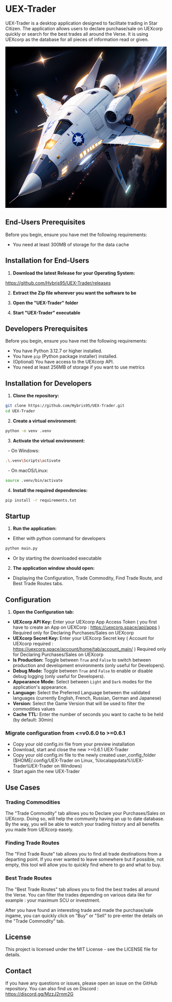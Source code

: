 # UEX-Trader

UEX-Trader is a desktop application designed to facilitate trading in Star Citizen.
The application allows users to declare purchase/sale on UEXcorp quickly or search for the best trades all around the Verse.
It is using UEXcorp as the database for all pieces of information read or given.

![UEX-Trader Icon](resources/UEXTrader_icon.png)

## End-Users Prerequisites

Before you begin, ensure you have met the following requirements:

- You need at least 300MB of storage for the data cache

## Installation for End-Users

1. **Download the latest Release for your Operating System:**

https://github.com/Hybris95/UEX-Trader/releases

2. **Extract the Zip file wherever you want the software to be**

3. **Open the "UEX-Trader" folder**

4. **Start "UEX-Trader" executable**

## Developers Prerequisites

Before you begin, ensure you have met the following requirements:

- You have Python 3.12.7 or higher installed.
- You have `pip` (Python package installer) installed.
- (Optional) You have access to the UEXcorp API.
- You need at least 256MB of storage if you want to use metrics

## Installation for Developers

1. **Clone the repository:**

```sh
git clone https://github.com/Hybris95/UEX-Trader.git
cd UEX-Trader
```

2. **Create a virtual environment:**

```sh
python -m venv .venv
```

3. **Activate the virtual environment:**

  - On Windows:

```sh
.\.venv\Scripts\activate
```

  - On macOS/Linux:

```sh
source .venv/bin/activate
```

4. **Install the required dependencies:**

```sh
pip install -r requirements.txt
```

## Startup

1. **Run the application:**

- Either with python command for developers
```sh
python main.py
```
- Or by starting the downloaded executable

2. **The application window should open:**

- Displaying the Configuration, Trade Commodity, Find Trade Route, and Best Trade Routes tabs.

## Configuration

1. **Open the Configuration tab:**

- **UEXcorp API Key:** Enter your UEXcorp App Access Token
  ( you first have to create an App on UEXCorp : https://uexcorp.space/api/apps )
  Required only for Declaring Purchases/Sales on UEXcorp
- **UEXcorp Secret Key:** Enter your UEXcorp Secret key
  ( Account for UEXcorp required : https://uexcorp.space/account/home/tab/account_main/ )
  Required only for Declaring Purchases/Sales on UEXcorp
- **Is Production:** Toggle between `True` and `False` to switch between production and development environments
  (only useful for Developers).
- **Debug Mode:** Toggle between `True` and `False` to enable or disable debug logging
  (only useful for Developers).
- **Appearance Mode:** Select between `Light` and `Dark` modes for the application's appearance.
- **Language:** Select the Preferred Language between the validated languages (currently English, French, Russian, German and Japanese)
- **Version:** Select the Game Version that will be used to filter the commodities values
- **Cache TTL:** Enter the number of seconds you want to cache to be held (by default: 30min)

### Migrate configuration from <=v0.6.0 to >=0.6.1

- Copy your old config.ini file from your preview installation
- Download, start and close the new >=0.6.1 UEX-Trader
- Copy your old config.ini file to the newly created user_config_folder
($HOME/.config/UEX-Trader on Linux, %localappdata%\UEX-Trader\UEX-Trader on Windows)
- Start again the new UEX-Trader

## Use Cases

### Trading Commodities

The "Trade Commodity" tab allows you to Declare your Purchases/Sales on UEXcorp.
Doing so, will help the community having an up to date database.
By the way, you will be able to watch your trading history and all benefits you made from UEXcorp easely.

### Finding Trade Routes

The "Find Trade Route" tab allows you to find all trade destinations from a departing point.
If you ever wanted to leave somewhere but if possible, not empty, this tool will allow you to quickly find where to go and what to buy.

### Best Trade Routes

The "Best Trade Routes" tab allows you to find the best trades all around the Verse.
You can filter the trades depending on various data like for example : your maximum SCU or investment.

After you have found an interesting trade and made the purchase/sale ingame,
you can quickly click on "Buy" or "Sell" to pre-enter the details on the "Trade Commodity" tab.

## License

This project is licensed under the MIT License - see the LICENSE file for details.

## Contact

If you have any questions or issues, please open an issue on the GitHub repository.
You can also find us on Discord : https://discord.gg/MzzJ2rnm2G
